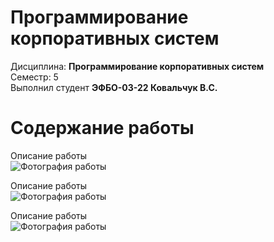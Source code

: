 # Программирование корпоративных систем
Дисциплина: **Программирование корпоративных систем** <br>
Семестр: 5 <br>
Выполнил студент **ЭФБО-03-22 Ковальчук В.С.** <br>

# Содержание работы
Описание работы <br>
![Фотография работы](/images/PKS5_X_1.png "Фотография работы")

Описание работы <br>
![Фотография работы](/images/PKS5_X_2.png "Фотография работы")

Описание работы <br>
![Фотография работы](/images/PKS5_X_3.png "Фотография работы")